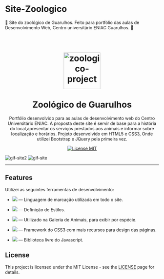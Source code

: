 # Site-Zoologico
🐒 Site do zoológico de Guarulhos. Feito para portfólio das aulas de Desenvolvimento Web, Centro universitário ENIAC Guarulhos. 🐨



<h1 align="center">
<br>
  <img src="https://scontent.fgru4-1.fna.fbcdn.net/v/t39.30808-6/313424793_2296183140536299_8007605085507218861_n.jpg?_nc_cat=101&ccb=1-7&_nc_sid=09cbfe&_nc_ohc=fynYhIVGBPQAX9eZeEl&_nc_ht=scontent.fgru4-1.fna&oh=00_AfDZNTvmkidXas5yr8eqJiOU8TGQEyv5ZIYvrGlInUTbrQ&oe=63665266" alt="zoologico-project" width="120">
<br>
<br>
Zoológico de Guarulhos
</h1>

<p align="center"> Portfólio desenvolvido para as aulas de desenvolvimento web do Centro Universitário ENIAC. A proposta deste site é servir de base para a história do local,apresentar os serviços prestados aos animais e informar sobre localização e horários. Projeto desenvolvido em HTML5 e CSS3, Onde utilizei Bootstrap e JQuery pela primeira vez.</p>

<p align="center">
  <a href="https://opensource.org/licenses/MIT">
    <img src="https://img.shields.io/badge/License-MIT-blue.svg" alt="License MIT">
  </a>
</p>

  ![gif-site2](https://user-images.githubusercontent.com/117206734/199379503-3fead8e2-512f-4786-9154-9fc8b7a33d51.gif)
  ![gif-site](https://user-images.githubusercontent.com/117206734/199379443-78102aab-212b-4280-8505-1a6e9384616a.gif)


<hr />

## Features
[//]: # (Add the features of your project here:)
Utilizei as seguintes ferramentas de desenvolvimento:

- <img src="https://img.shields.io/badge/HTML5-E34F26?style=for-the-badge&logo=html5&logoColor=white"> — Linguagem de marcação utilizada em todo o site.

- <img src="https://img.shields.io/badge/CSS3-1572B6?style=for-the-badge&logo=css3&logoColor=white"> — Definição de Estilos.

- <img src="https://img.shields.io/badge/JavaScript-F7DF1E?style=for-the-badge&logo=javascript&logoColor=black"> — Utilizado na Galeria de Animais, para exibir por espécie.

- <img src="https://img.shields.io/badge/Bootstrap-563D7C?style=for-the-badge&logo=bootstrap&logoColor=white"> — Framework do CSS3 com mais recursos para design das páginas. 

- <img src="https://img.shields.io/badge/jQuery-0769AD?style=for-the-badge&logo=jquery&logoColor=white"> — Biblioteca livre do Javascript.


## License

This project is licensed under the MIT License - see the [LICENSE](https://opensource.org/licenses/MIT) page for details. 

